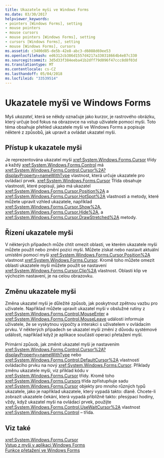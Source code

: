 ```yaml
---
title: Ukazatele myši ve Windows Forms
ms.date: 03/30/2017
helpviewer_keywords:
- pointers [Windows Forms], setting
- mouse pointers
- mouse cursors
- mouse pointers [Windows Forms], setting
- cursors [Windows Forms], setting
- mouse [Windows Forms], cursors
ms.assetid: c3400d85-de5b-42e8-abc3-d6088d69ee53
ms.openlocfilehash: ed6312cb386d1557d4217a330318664b4e87c330
ms.sourcegitcommit: 3d5d33f384eeba41b2dff79d096f47ccc8d8f03d
ms.translationtype: MT
ms.contentlocale: cs-CZ
ms.lasthandoff: 05/04/2018
ms.locfileid: "33539514"
---
```

# <a name="mouse-pointers-in-windows-forms"></a>Ukazatele myši ve Windows Forms
Myš *ukazatel*, která se někdy označuje jako kurzor, je rastrového obrázku, který určuje bod fokus na obrazovce na vstup uživatele pomocí myši. Toto téma obsahuje přehled ukazatele myši ve Windows Forms a popisuje některé z způsobů, jak upravit a ovládat ukazatel myši.  
  
## <a name="accessing-the-mouse-pointer"></a>Přístup k ukazatele myši  
 Je reprezentována ukazatel myši <xref:System.Windows.Forms.Cursor> třídy a každý <xref:System.Windows.Forms.Control> má <xref:System.Windows.Forms.Control.Cursor%2A?displayProperty=nameWithType> vlastnost, která určuje ukazatele pro ovládací prvek. <xref:System.Windows.Forms.Cursor> Třída obsahuje vlastnosti, které popisují, jako má ukazatel <xref:System.Windows.Forms.Cursor.Position%2A> a <xref:System.Windows.Forms.Cursor.HotSpot%2A> vlastnosti a metody, které můžete upravit vzhled ukazatele, například <xref:System.Windows.Forms.Cursor.Show%2A>, <xref:System.Windows.Forms.Cursor.Hide%2A>, a <xref:System.Windows.Forms.Cursor.DrawStretched%2A> metody.  
  
## <a name="controlling-the-mouse-pointer"></a>Řízení ukazatele myši  
 V některých případech může chtít omezit oblasti, ve kterém ukazatele myši můžete použít nebo změní pozici myší. Můžete získat nebo nastavit aktuální umístění pomocí myši <xref:System.Windows.Forms.Cursor.Position%2A> vlastnost <xref:System.Windows.Forms.Cursor>. Kromě toho můžete omezit oblasti ukazatele myši můžete použít se nastavení <xref:System.Windows.Forms.Cursor.Clip%2A> vlastnost. Oblasti klip ve výchozím nastavení, je na celou obrazovku.  
  
## <a name="changing-the-mouse-pointer"></a>Změnu ukazatele myši  
 Změna ukazatel myši je důležité způsob, jak poskytnout zpětnou vazbu pro uživatele. Například můžete upravit ukazatel myši v obslužné rutiny z <xref:System.Windows.Forms.Control.MouseEnter> a <xref:System.Windows.Forms.Control.MouseLeave> události informuje uživatele, že se vyskytnou výpočty a interakci s uživatelem v ovládacím prvku. V některých případech se ukazatel myši změní z důvodu systémové události, například když je aplikace součástí operaci přetažení myší.  
  
 Primární způsob, jak změnit ukazatel myši je nastavením <xref:System.Windows.Forms.Control.Cursor%2A?displayProperty=nameWithType> nebo <xref:System.Windows.Forms.Control.DefaultCursor%2A> vlastností ovládacího prvku na nový <xref:System.Windows.Forms.Cursor>. Příklady změnu ukazatele myši, viz příklad kódu v <xref:System.Windows.Forms.Cursor> třídy. Kromě toho <xref:System.Windows.Forms.Cursors> třída zpřístupňuje sadu <xref:System.Windows.Forms.Cursor> objekty pro mnoho různých typů ukazatele, jako je například ukazatele, který vypadá takto: dlaně. Chcete-li zobrazit ukazatele čekání, která vypadá přibližně takto: přesýpací hodiny, vždy, když ukazatel myši na ovládací prvek, použijte <xref:System.Windows.Forms.Control.UseWaitCursor%2A> vlastnost <xref:System.Windows.Forms.Control> – třída.  
  
## <a name="see-also"></a>Viz také  
 <xref:System.Windows.Forms.Cursor>  
 [Vstup z myši v aplikaci Windows Forms](../../../docs/framework/winforms/mouse-input-in-a-windows-forms-application.md)  
 [Funkce přetažení ve Windows Forms](../../../docs/framework/winforms/drag-and-drop-functionality-in-windows-forms.md)
